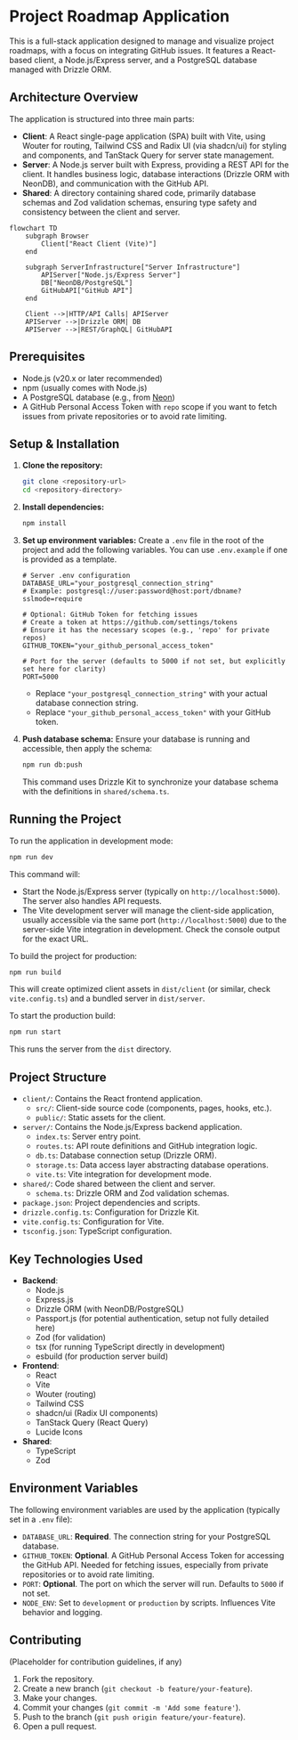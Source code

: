 # Project Roadmap Application

This is a full-stack application designed to manage and visualize project roadmaps, with a focus on integrating GitHub issues. It features a React-based client, a Node.js/Express server, and a PostgreSQL database managed with Drizzle ORM.

## Architecture Overview

The application is structured into three main parts:

*   **Client**: A React single-page application (SPA) built with Vite, using Wouter for routing, Tailwind CSS and Radix UI (via shadcn/ui) for styling and components, and TanStack Query for server state management.
*   **Server**: A Node.js server built with Express, providing a REST API for the client. It handles business logic, database interactions (Drizzle ORM with NeonDB), and communication with the GitHub API.
*   **Shared**: A directory containing shared code, primarily database schemas and Zod validation schemas, ensuring type safety and consistency between the client and server.

```mermaid
flowchart TD
    subgraph Browser
        Client["React Client (Vite)"]
    end

    subgraph ServerInfrastructure["Server Infrastructure"]
        APIServer["Node.js/Express Server"]
        DB["NeonDB/PostgreSQL"]
        GitHubAPI["GitHub API"]
    end

    Client -->|HTTP/API Calls| APIServer
    APIServer -->|Drizzle ORM| DB
    APIServer -->|REST/GraphQL| GitHubAPI
```

## Prerequisites

*   Node.js (v20.x or later recommended)
*   npm (usually comes with Node.js)
*   A PostgreSQL database (e.g., from [Neon](https://neon.tech/))
*   A GitHub Personal Access Token with `repo` scope if you want to fetch issues from private repositories or to avoid rate limiting.

## Setup & Installation

1.  **Clone the repository:**
    ```bash
    git clone <repository-url>
    cd <repository-directory>
    ```

2.  **Install dependencies:**
    ```bash
    npm install
    ```

3.  **Set up environment variables:**
    Create a `.env` file in the root of the project and add the following variables. You can use `.env.example` if one is provided as a template.

    ```env
    # Server .env configuration
    DATABASE_URL="your_postgresql_connection_string"
    # Example: postgresql://user:password@host:port/dbname?sslmode=require

    # Optional: GitHub Token for fetching issues
    # Create a token at https://github.com/settings/tokens
    # Ensure it has the necessary scopes (e.g., 'repo' for private repos)
    GITHUB_TOKEN="your_github_personal_access_token"

    # Port for the server (defaults to 5000 if not set, but explicitly set here for clarity)
    PORT=5000
    ```
    *   Replace `"your_postgresql_connection_string"` with your actual database connection string.
    *   Replace `"your_github_personal_access_token"` with your GitHub token.

4.  **Push database schema:**
    Ensure your database is running and accessible, then apply the schema:
    ```bash
    npm run db:push
    ```
    This command uses Drizzle Kit to synchronize your database schema with the definitions in `shared/schema.ts`.

## Running the Project

To run the application in development mode:

```bash
npm run dev
```

This command will:
*   Start the Node.js/Express server (typically on `http://localhost:5000`). The server also handles API requests.
*   The Vite development server will manage the client-side application, usually accessible via the same port (`http://localhost:5000`) due to the server-side Vite integration in development. Check the console output for the exact URL.

To build the project for production:

```bash
npm run build
```

This will create optimized client assets in `dist/client` (or similar, check `vite.config.ts`) and a bundled server in `dist/server`.

To start the production build:

```bash
npm run start
```
This runs the server from the `dist` directory.

## Project Structure

*   `client/`: Contains the React frontend application.
    *   `src/`: Client-side source code (components, pages, hooks, etc.).
    *   `public/`: Static assets for the client.
*   `server/`: Contains the Node.js/Express backend application.
    *   `index.ts`: Server entry point.
    *   `routes.ts`: API route definitions and GitHub integration logic.
    *   `db.ts`: Database connection setup (Drizzle ORM).
    *   `storage.ts`: Data access layer abstracting database operations.
    *   `vite.ts`: Vite integration for development mode.
*   `shared/`: Code shared between the client and server.
    *   `schema.ts`: Drizzle ORM and Zod validation schemas.
*   `package.json`: Project dependencies and scripts.
*   `drizzle.config.ts`: Configuration for Drizzle Kit.
*   `vite.config.ts`: Configuration for Vite.
*   `tsconfig.json`: TypeScript configuration.

## Key Technologies Used

*   **Backend**:
    *   Node.js
    *   Express.js
    *   Drizzle ORM (with NeonDB/PostgreSQL)
    *   Passport.js (for potential authentication, setup not fully detailed here)
    *   Zod (for validation)
    *   tsx (for running TypeScript directly in development)
    *   esbuild (for production server build)
*   **Frontend**:
    *   React
    *   Vite
    *   Wouter (routing)
    *   Tailwind CSS
    *   shadcn/ui (Radix UI components)
    *   TanStack Query (React Query)
    *   Lucide Icons
*   **Shared**:
    *   TypeScript
    *   Zod

## Environment Variables

The following environment variables are used by the application (typically set in a `.env` file):

*   `DATABASE_URL`: **Required**. The connection string for your PostgreSQL database.
*   `GITHUB_TOKEN`: **Optional**. A GitHub Personal Access Token for accessing the GitHub API. Needed for fetching issues, especially from private repositories or to avoid rate limiting.
*   `PORT`: **Optional**. The port on which the server will run. Defaults to `5000` if not set.
*   `NODE_ENV`: Set to `development` or `production` by scripts. Influences Vite behavior and logging.

## Contributing

(Placeholder for contribution guidelines, if any)

1.  Fork the repository.
2.  Create a new branch (`git checkout -b feature/your-feature`).
3.  Make your changes.
4.  Commit your changes (`git commit -m 'Add some feature'`).
5.  Push to the branch (`git push origin feature/your-feature`).
6.  Open a pull request. 
